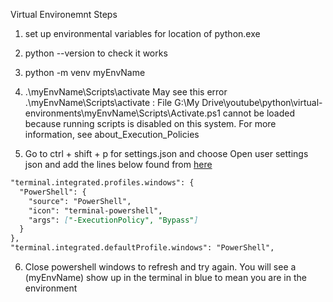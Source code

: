 

Virtual Environemnt Steps 
1. set up environmental variables for location of python.exe 
2. python --version to check it works 
3. python -m venv myEnvName  
4. .\myEnvName\Scripts\activate
May see this error 
.\myEnvName\Scripts\activate : File G:\My Drive\youtube\python\virtual-environments\myEnvName\Scripts\Activate.ps1 cannot be loaded because running scripts is disabled on this system. For more information, see about_Execution_Policies 

5. Go to ctrl + shift + p for settings.json and choose Open user settings json and add the lines below 
found from [here](https://stackoverflow.com/questions/56199111/visual-studio-code-cmd-error-cannot-be-loaded-because-running-scripts-is-disabl/67420296#67420296)

``` markdown
"terminal.integrated.profiles.windows": {
  "PowerShell": {
    "source": "PowerShell",
    "icon": "terminal-powershell",
    "args": ["-ExecutionPolicy", "Bypass"]
  }
},
"terminal.integrated.defaultProfile.windows": "PowerShell",
```

6. Close powershell windows to refresh and try again. You will see a (myEnvName) show up in the terminal in blue to mean you are in the environment 
